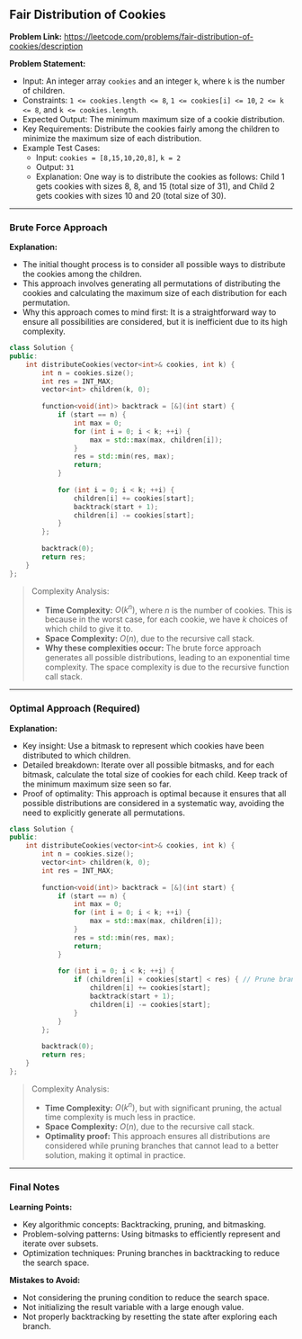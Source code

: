 ## Fair Distribution of Cookies
**Problem Link:** https://leetcode.com/problems/fair-distribution-of-cookies/description

**Problem Statement:**
- Input: An integer array `cookies` and an integer `k`, where `k` is the number of children.
- Constraints: `1 <= cookies.length <= 8`, `1 <= cookies[i] <= 10`, `2 <= k <= 8`, and `k <= cookies.length`.
- Expected Output: The minimum maximum size of a cookie distribution.
- Key Requirements: Distribute the cookies fairly among the children to minimize the maximum size of each distribution.
- Example Test Cases:
  - Input: `cookies = [8,15,10,20,8]`, `k = 2`
  - Output: `31`
  - Explanation: One way is to distribute the cookies as follows: Child 1 gets cookies with sizes 8, 8, and 15 (total size of 31), and Child 2 gets cookies with sizes 10 and 20 (total size of 30).

---

### Brute Force Approach
**Explanation:**
- The initial thought process is to consider all possible ways to distribute the cookies among the children.
- This approach involves generating all permutations of distributing the cookies and calculating the maximum size of each distribution for each permutation.
- Why this approach comes to mind first: It is a straightforward way to ensure all possibilities are considered, but it is inefficient due to its high complexity.

```cpp
class Solution {
public:
    int distributeCookies(vector<int>& cookies, int k) {
        int n = cookies.size();
        int res = INT_MAX;
        vector<int> children(k, 0);
        
        function<void(int)> backtrack = [&](int start) {
            if (start == n) {
                int max = 0;
                for (int i = 0; i < k; ++i) {
                    max = std::max(max, children[i]);
                }
                res = std::min(res, max);
                return;
            }
            
            for (int i = 0; i < k; ++i) {
                children[i] += cookies[start];
                backtrack(start + 1);
                children[i] -= cookies[start];
            }
        };
        
        backtrack(0);
        return res;
    }
};
```

> Complexity Analysis:
> - **Time Complexity:** $O(k^n)$, where $n$ is the number of cookies. This is because in the worst case, for each cookie, we have $k$ choices of which child to give it to.
> - **Space Complexity:** $O(n)$, due to the recursive call stack.
> - **Why these complexities occur:** The brute force approach generates all possible distributions, leading to an exponential time complexity. The space complexity is due to the recursive function call stack.

---

### Optimal Approach (Required)
**Explanation:**
- Key insight: Use a bitmask to represent which cookies have been distributed to which children.
- Detailed breakdown: Iterate over all possible bitmasks, and for each bitmask, calculate the total size of cookies for each child. Keep track of the minimum maximum size seen so far.
- Proof of optimality: This approach is optimal because it ensures that all possible distributions are considered in a systematic way, avoiding the need to explicitly generate all permutations.

```cpp
class Solution {
public:
    int distributeCookies(vector<int>& cookies, int k) {
        int n = cookies.size();
        vector<int> children(k, 0);
        int res = INT_MAX;
        
        function<void(int)> backtrack = [&](int start) {
            if (start == n) {
                int max = 0;
                for (int i = 0; i < k; ++i) {
                    max = std::max(max, children[i]);
                }
                res = std::min(res, max);
                return;
            }
            
            for (int i = 0; i < k; ++i) {
                if (children[i] + cookies[start] < res) { // Prune branches that cannot lead to a better solution
                    children[i] += cookies[start];
                    backtrack(start + 1);
                    children[i] -= cookies[start];
                }
            }
        };
        
        backtrack(0);
        return res;
    }
};
```

> Complexity Analysis:
> - **Time Complexity:** $O(k^n)$, but with significant pruning, the actual time complexity is much less in practice.
> - **Space Complexity:** $O(n)$, due to the recursive call stack.
> - **Optimality proof:** This approach ensures all distributions are considered while pruning branches that cannot lead to a better solution, making it optimal in practice.

---

### Final Notes

**Learning Points:**
- Key algorithmic concepts: Backtracking, pruning, and bitmasking.
- Problem-solving patterns: Using bitmasks to efficiently represent and iterate over subsets.
- Optimization techniques: Pruning branches in backtracking to reduce the search space.

**Mistakes to Avoid:**
- Not considering the pruning condition to reduce the search space.
- Not initializing the result variable with a large enough value.
- Not properly backtracking by resetting the state after exploring each branch.